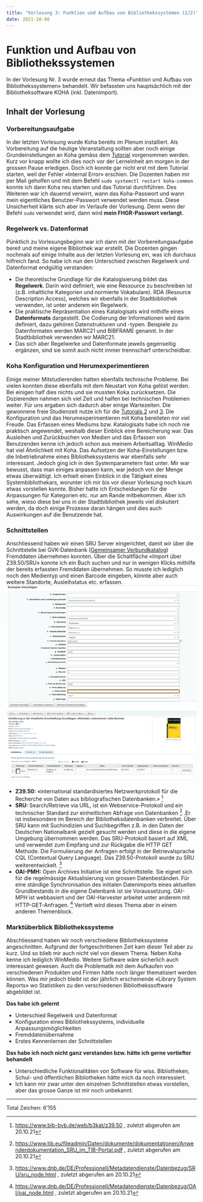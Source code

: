 ```yaml
---
title: "Vorlesung 3: Funktion und Aufbau von Bibliothekssystemen (2/2)"
date: 2021-10-08
---
```


# Funktion und Aufbau von Bibliothekssystemen
In der Vorlesung Nr. 3 wurde erneut das Thema «Funktion und Aufbau von Bibliothekssystemen» behandelt. Wir befassten uns hauptsächlich mit der Bibliotheksoftware KOHA (inkl. Datenimport).

## Inhalt der Vorlesung
### Vorbereitungsaufgabe
In der letzten Vorlesung wurde Koha bereits im Plenum installiert. Als Vorbereitung auf die heutige Veranstaltung sollten aber noch einige Grundeinstellungen an Koha gemäss dem [Tutorial](https://zefanjas.de/wie-man-koha-installiert-und-fuer-schulen-einrichtet-teil-1/) vorgenommen werden. Kurz vor knapp wollte ich dies noch vor der Lerneinheit am morgen in der grossen Pause erledigen. Doch ich konnte gar nicht erst mit dem Tutorial starten, weil der Fehler «Internal Error» erschien. Die Dozenten haben mir per Mail geholfen und mit dem Befehl `sudo systemctl restart koha-common` konnte ich dann Koha neu starten und das Tutorial durchführen. Des Weiteren war ich dauernd verwirrt, wann das Koha-Passwort und wann mein eigentliches Benutzer-Passwort verwendet werden muss. Diese Unsicherheit klärte sich aber im Verlaufe der Vorlesung. Denn wenn der Befehl `sudo` verwendet wird, dann wird **mein FHGR-Passwort verlangt.** 

### Regelwerk vs. Datenformat
Pünktlich zu Vorlesungsbeginn war ich dann mit der Vorbereitungsaufgabe bereit und meine eigene Bibliothek war erstellt. Die Dozenten gingen nochmals auf einige Inhalte aus der letzten Vorlesung ein, was ich durchaus hilfreich fand. So habe ich nun den Unterschied zwischen Regelwerk und Datenformat endgültig verstanden:
- Die theoretische Grundlage für die Katalogisierung bildet das **Regelwerk**. Darin wird definiert, wie eine Ressource zu beschreiben ist (z.B. inhaltliche Kategorien und normierte Vokabulare). RDA (Resource Description Access), welches wir ebenfalls in der Stadtbibliothek verwenden, ist unter anderem ein Regelwerk.
- Die praktische Repräsentation eines Katalogisats wird mithilfe eines **Datenformats** dargestellt. Die Codierung der Informationen wird darin definiert, dazu gehören Datenstrukturen und -typen. Beispiele zu Datenformaten werden MARC21 und BIBFRAME genannt. In der Stadtbibliothek verwenden wir MARC21. 
- Das sich aber Regelwerke und Datenformate jeweils gegenseitig ergänzen, sind sie somit auch nicht immer trennscharf unterscheidbar.

### Koha Konfiguration und Herumexperimentieren
Einige meiner Mitstudierenden hatten ebenfalls technische Probleme. Bei vielen konnten diese ebenfalls mit dem Neustart von Koha gelöst werden. Bei einigen half dies nichts und sie mussten Koka zurücksetzen. Die Dozierenden nahmen sich viel Zeit und halfen bei technischen Problemen weiter. Für uns ergaben sich dadurch aber einige Wartezeiten. Die gewonnene freie Studienzeit nutze ich für die [Tutorials 2]( https://zefanjas.de/koha-installation-schule-bibliografische-framework/) und [3]( https://zefanjas.de/teil-3-grundeinstellungen-wie-man-koha-installiert-und-fuer-schulen-einrichtet/). Die Konfiguration und das Herumexperimentieren mit Koha bereiteten mir viel Freude. Das Erfassen eines Mediums bzw. Katalogisats habe ich noch nie praktisch angewendet, weshalb dieser Einblick eine Bereicherung war. Das Ausleihen und Zurückbuchen von Medien und das Erfassen von Benutzenden kenne ich jedoch schon aus meinem Arbeitsalltag. WinMedio hat viel Ähnlichkeit mit Koha. Das Aufsetzen der Koha-Einstellungen bzw. die Inbetriebnahme eines Bibliothekssystems war ebenfalls sehr interessant. Jedoch ging ich in den Systemparametern fast unter. Mir war bewusst, dass man einiges anpassen kann, war jedoch von der Menge etwas überwältigt. Ich erhielt einen Einblick in die Tätigkeit eines Systembibliothekars, worunter ich mir bis vor dieser Vorlesung noch kaum etwas vorstellen konnte. Bisher hatte ich Entscheidungen für die Anpassungen für Kategorien etc. nur am Rande mitbekommen. Aber ich sehe, wieso diese bei uns in der Stadtbibliothek jeweils viel diskutiert werden, da doch einige Prozesse daran hängen und dies auch Auswirkungen auf die Benutzende hat. 

### Schnittstellen
Anschliessend haben wir einen SRU Server eingerichtet, damit wir über die Schnittstelle bei GVK-Datenbank ([Gemeinsamer Verbundkatalog](https://gvk.k10plus.de/?COOKIE=U999,K999,D2.1,E270eaf19-1,I0,B9994++++++,SY,QDEF,A,H12,,73,,76-78,,88-90,NGAST,R193.5.58.254,FN)) Fremddaten übernehmen konnten. 
Über die Schaltfläche «Import über Z39.50/SRU» konnte ich ein Buch suchen und nur in wenigen Klicks mithilfe der bereits erfassten Fremddaten übernehmen. So musste ich lediglich noch den Medientyp und einen Barcode eingeben, könnte aber auch weitere Standorte, Ausleihstatus etc. erfassen.
![Katalogisieren2](images/03_Katalogisat2.PNG)
![Katalogisieren3](https://github.com/cynkoh/BAIN21_ck/blob/252240768a1160459d3bf6d558b3d501e4af1ea3/images/03_Katalogisat3.PNG)

- **Z39.50:** «international standardisiertes Netzwerkprotokoll für die Recherche von Daten aus bibliografischen Datenbanken.» [^1]
- **SRU:** Search/Retrieve via URL, ist ein Webservice-Protokoll und ein technischer Standard zur einheitlichen Abfrage von Datenbanken [^2] .Er ist insbesondere im Bereich der Bibliotheksdatenbanken verbreitet. Über SRU kann mit Suchindizien und Suchbegriffen z.B. in den Daten der Deutschen Nationalbank gezielt gesucht werden und diese in die eigene Umgebung übernommen werden. Das SRU-Protokoll basiert auf XML und verwendet zum Empfang und zur Rückgabe die HTTP GET Methode. Die Formulierung der Anfragen erfolgt in der Retrievalsprache CQL (Contextual Query Language). Das Z39.50-Protokoll wurde zu SRU weiterentwickelt. [^3]
- **OAI-PMH:** Open Archives Initiative ist eine Schnittstelle. Sie eignet sich für die regelmässige Aktualisierung von grossen Datenbeständen. Für eine ständige Synchronisation des initialen Datenimports eines aktuellen Grundbestands in die eigene Datenbank ist sie Voraussetzung. OAI-MPH ist webbasiert und der OAI-Harvester arbeitet unter anderem mit HTTP-GET-Anfragen. [^4] Vertieft wird dieses Thema aber in einem anderen Themenblock.

### Marktüberblick Bibliothekssysteme
Abschliessend haben wir noch verschiedene Bibliothekssysteme angeschnitten. Aufgrund der fortgeschrittenen Zeit kam dieser Teil aber zu kurz. Und so blieb mir auch nicht viel von diesem Thema. Neben Koha kenne ich lediglich WinMedio. Weitere Software wäre sicherlich auch interessant gewesen. Auch die Problematik mit dem Aufkaufen von verschiedenen Produkten und Firmen hätte noch länger thematisiert werden können. Was mir jedoch bleibt ist der jährlich erscheinende «Library System Reports» wo Statistiken zu den verschiedenen Bibliothekssoftware abgebildet ist.

**Das habe ich gelernt**
- Unterschied Regelwerk und Datenformat
- Konfiguration eines Bibliothekssystems, individuelle Anpassungsmöglichkeiten
- Fremddatenübernahme
- Erstes Kennenlernen der Schnittstellen

**Das habe ich noch nicht ganz verstanden bzw. hätte ich gerne vertiefter behandelt**
- Unterschiedliche Funktionalitäten von Software für wiss. Bibliotheken, Schul- und öffentlichen Bibliotheken hätte mich da noch interessiert.
- Ich kann mir zwar unter den einzelnen Schnittstellen etwas vorstellen, aber das grosse Ganze ist mir noch unbekannt.

[^1]: <https://www.bib-bvb.de/web/b3kat/z39.50> , zuletzt abgerufen am 20.10.21
[^2]: <https://www.tib.eu/fileadmin/Daten/dokumente/dokumentationen/Anwenderdokumentation_SRU_im_TIB-Portal.pdf> , zuletzt abgerufen am 20.10.21
[^3]: <https://www.dnb.de/DE/Professionell/Metadatendienste/Datenbezug/SRU/sru_node.html> , zuletzt abgerufen am 20.10.21
[^4]: <https://www.dnb.de/DE/Professionell/Metadatendienste/Datenbezug/OAI/oai_node.html> , zuletzt abgerufen am 20.10.21

___
Total Zeichen: 6’155

